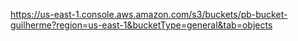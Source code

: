 https://us-east-1.console.aws.amazon.com/s3/buckets/pb-bucket-guilherme?region=us-east-1&bucketType=general&tab=objects
